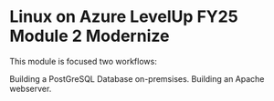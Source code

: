 # Linux on Azure LevelUp FY25 Module 2 Modernize

This module is focused two workflows:

Building a PostGreSQL Database on-premsises.
Building an Apache webserver.
